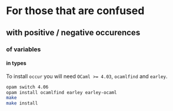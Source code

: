 # For those that are confused
## with positive / negative occurences
### of variables
#### in types

To install `occur` you will need `OCaml >= 4.03`, `ocamlfind` and `earley`.

```bash
opam switch 4.06
opam install ocamlfind earley earley-ocaml
make
make install
```
